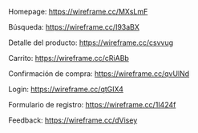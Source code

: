 Homepage: https://wireframe.cc/MXsLmF

Búsqueda: https://wireframe.cc/I93aBX

Detalle del producto: https://wireframe.cc/csvvug

Carrito: https://wireframe.cc/cRiABb

Confirmación de compra: https://wireframe.cc/qvUlNd

Login: https://wireframe.cc/qtGIX4

Formulario de registro: https://wireframe.cc/1I424f

Feedback: https://wireframe.cc/dVisey